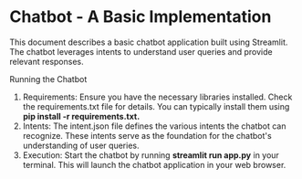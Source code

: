 # Chatbot - A Basic Implementation

This document describes a basic chatbot application built using Streamlit. The chatbot leverages intents to understand user queries and provide relevant responses.

Running the Chatbot

1)  Requirements: Ensure you have the necessary libraries installed. Check the requirements.txt file for details. You can typically install them using **pip install -r requirements.txt.**
2)  Intents: The intent.json file defines the various intents the chatbot can recognize. These intents serve as the foundation for the chatbot's understanding of user queries.
3)  Execution: Start the chatbot by running __streamlit run app.py__ in your terminal. This will launch the chatbot application in your web browser.
